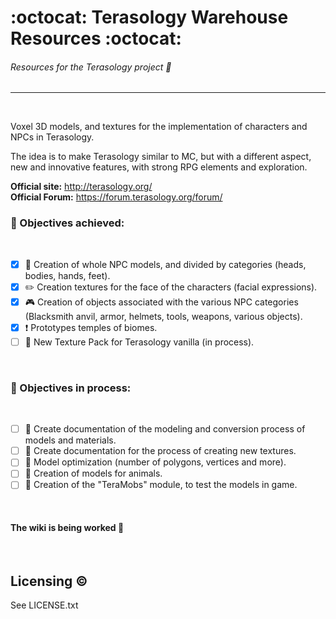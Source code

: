 # :octocat: Terasology Warehouse Resources :octocat:
###### Resources for the Terasology project :art:
------

<br/>

Voxel 3D models, and textures for the implementation of characters and NPCs in Terasology.
<br/>

The idea is to make Terasology similar to MC, but with a different aspect, new and innovative features, with strong RPG elements and exploration.
<br/>

**Official site:** http://terasology.org/ <br/>
**Official Forum:** https://forum.terasology.org/forum/ <br/>

### :dart: Objectives achieved:
<br/>

- [x] :couple: Creation of whole NPC models, and divided by categories (heads, bodies, hands, feet).
- [X] :pencil2: Creation textures for the face of the characters (facial expressions).
- [X] :video_game: Creation of objects associated with the various NPC categories (Blacksmith anvil, armor, helmets, tools, weapons, various objects).
- [X] :heavy_exclamation_mark: Prototypes temples of biomes.
- [ ] :sunrise_over_mountains: New Texture Pack for Terasology vanilla (in process).
<br/>

### :dart: Objectives in process:
<br/>

- [ ] :book: Create documentation of the modeling and conversion process of models and materials.
- [ ] :book: Create documentation for the process of creating new textures.
- [ ] :bug: Model optimization (number of polygons, vertices and more).
- [ ] :pig: Creation of models for animals.
- [ ] :floppy_disk: Creation of the "TeraMobs" module, to test the models in game.
<br/>

#### The wiki is being worked :construction:
<br/>

Licensing :copyright:
---------

See LICENSE.txt
